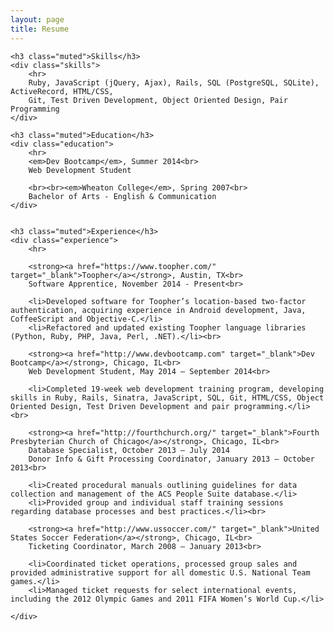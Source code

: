 ```yaml
---
layout: page
title: Resume
---
```


<div class="resume">

	<h3 class="muted">Skills</h3>
	<div class="skills">
		<hr>
		Ruby, JavaScript (jQuery, Ajax), Rails, SQL (PostgreSQL, SQLite), ActiveRecord, HTML/CSS,
		Git, Test Driven Development, Object Oriented Design, Pair Programming
	</div>

	<h3 class="muted">Education</h3>
	<div class="education">
		<hr>
		<em>Dev Bootcamp</em>, Summer 2014<br>
		Web Development Student

		<br><br><em>Wheaton College</em>, Spring 2007<br>
		Bachelor of Arts - English & Communication
	</div>


	<h3 class="muted">Experience</h3>
	<div class="experience">
		<hr>

		<strong><a href="https://www.toopher.com/" target="_blank">Toopher</a></strong>, Austin, TX<br>
		Software Apprentice, November 2014 - Present<br>

		<li>Developed software for Toopher’s location-based two-factor authentication, acquiring experience in Android development, Java, CoffeeScript and Objective-C.</li>
		<li>Refactored and updated existing Toopher language libraries (Python, Ruby, PHP, Java, Perl, .NET).</li><br>

		<strong><a href="http://www.devbootcamp.com" target="_blank">Dev Bootcamp</a></strong>, Chicago, IL<br>
		Web Development Student, May 2014 – September 2014<br>

		<li>Completed 19-week web development training program, developing skills in Ruby, Rails, Sinatra, JavaScript, SQL, Git, HTML/CSS, Object Oriented Design, Test Driven Development and pair programming.</li><br>

		<strong><a href="http://fourthchurch.org/" target="_blank">Fourth Presbyterian Church of Chicago</a></strong>, Chicago, IL<br>
		Database Specialist, October 2013 – July 2014
		Donor Info & Gift Processing Coordinator, January 2013 – October 2013<br>

		<li>Created procedural manuals outlining guidelines for data collection and management of the ACS People Suite database.</li>
		<li>Provided group and individual staff training sessions regarding database processes and best practices.</li><br>

		<strong><a href="http://www.ussoccer.com/" target="_blank">United States Soccer Federation</a></strong>, Chicago, IL<br>
		Ticketing Coordinator, March 2008 – January 2013<br>

		<li>Coordinated ticket operations, processed group sales and provided administrative support for all domestic U.S. National Team games.</li>
		<li>Managed ticket requests for select international events, including the 2012 Olympic Games and 2011 FIFA Women’s World Cup.</li>

	</div>

</div>